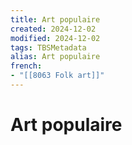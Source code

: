 ```yaml
---
title: Art populaire
created: 2024-12-02
modified: 2024-12-02
tags: TBSMetadata
alias: Art populaire
french:
- "[[8063 Folk art]]"
---
```

# Art populaire
